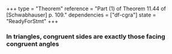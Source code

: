 +++
type = "Theorem"
reference = "Part (1) of Theorem 11.44 of [Schwabhauser] p. 109."
dependencies = ["df-cgra"]
state = "ReadyForStmt"
+++
### In triangles, congruent sides are exactly those facing congruent angles 

